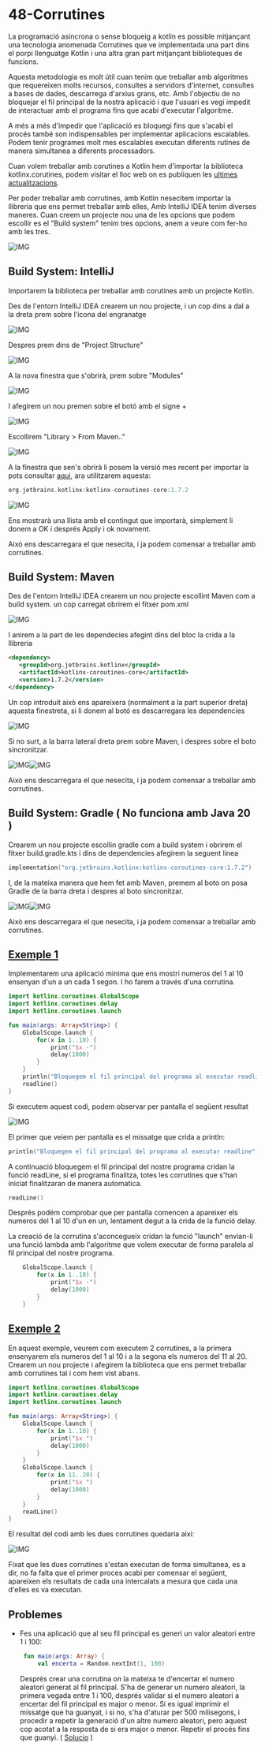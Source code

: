 # 48-Corrutines

La programació asincrona o sense bloqueig a kotlin es possible mitjançant una tecnologia anomenada Corrutines que ve implementada una part dins el porpi llenguatge Kotlin i una altra gran part mitjançant biblioteques de  funcions.

Aquesta metodologia es molt útil cuan tenim que treballar amb algoritmes que requereixen molts recursos, consultes a servidors d'internet, consultes a bases de dades, descarrega d'arxius grans, etc. Amb l'objectiu de no bloquejar el fil principal de la nostra aplicació  i que l'usuari es vegi impedit de interactuar amb el programa fins que acabi d'executar l'algoritme.

A més a més d'impedir que l'aplicació es bloquegi fins que s'acabi el procés també son indispensables per implementar aplicacions escalables. Podem tenir programes molt mes escalables executan diferents rutines de manera simultanea a diferents processadors.

Cuan volem treballar amb corutines a Kotlin hem d'importar la biblioteca kotlinx.corutines, podem visitar el lloc web on es publiquen les [ultimes actualitzacions](https://github.com/Kotlin/kotlinx.coroutines).

Per poder treballar amb corrutines, amb Kotlin nesecitem importar la llibreria que ens permet treballar amb elles, Amb IntelliJ IDEA tenim diverses maneres. Cuan creem un projecte nou una de les opcions que podem escollir es el "Build system" tenim tres opcions, anem a veure com fer-ho amb les tres.

![IMG](https://github.com/marcmoiagese/curskotlin/blob/master/48-Corrutines/img/buildsystem.PNG)

## Build System: IntelliJ

Importarem la biblioteca per treballar amb corutines amb un projecte Kotlin.

Des de l'entorn IntelliJ IDEA crearem un nou projecte, i un cop dins a dal a la dreta prem sobre l'icona del engranatge

![IMG](https://github.com/marcmoiagese/curskotlin/blob/master/48-Corrutines/img/1.PNG)

Despres prem dins de "Project Structure"

![IMG](https://github.com/marcmoiagese/curskotlin/blob/master/48-Corrutines/img/2.PNG)

A la nova finestra que s'obrirà, prem sobre "Modules"

![IMG](https://github.com/marcmoiagese/curskotlin/blob/master/48-Corrutines/img/3.PNG)

I afegirem un nou premen sobre el botó amb el signe +

![IMG](https://github.com/marcmoiagese/curskotlin/blob/master/48-Corrutines/img/4.PNG)

Escollirem "Library > From Maven.."

![IMG](https://github.com/marcmoiagese/curskotlin/blob/master/48-Corrutines/img/5.PNG)

A la finestra que sen's obrirà li posem la versió mes recent per importar la pots consultar [aqui](https://github.com/Kotlin/kotlinx.coroutines), ara utilitzarem aquesta:

```kotlin
org.jetbrains.kotlinx:kotlinx-coroutines-core:1.7.2
```

![IMG](https://github.com/marcmoiagese/curskotlin/blob/master/48-Corrutines/img/6.PNG)

Ens mostrarà una llista amb el contingut que importarà, simplement li donem a OK i després Apply i ok novament.

Això ens descarregara el que nesecita, i ja podem comensar a treballar amb corrutines.

## Build System: Maven

Des de l'entorn IntelliJ IDEA crearem un nou projecte escollint Maven com a build system. un cop carregat obrirem el fitxer pom.xml

![IMG](https://github.com/marcmoiagese/curskotlin/blob/master/48-Corrutines/img/mav1.PNG)

I anirem a la part de les dependecies afegint dins del bloc <dependencies></dependencies> la crida a la llibreria

```xml
<dependency>
   <groupId>org.jetbrains.kotlinx</groupId>
   <artifactId>kotlinx-coroutines-core</artifactId>
   <version>1.7.2</version>
</dependency>
```

Un cop introduit això ens apareixera (normalment a la part superior dreta) aquesta finestreta, si li donem al botó es descarregara les dependencies

![IMG](https://github.com/marcmoiagese/curskotlin/blob/master/48-Corrutines/img/mav2.PNG)

Si no surt, a la barra lateral dreta prem sobre Maven, i despres sobre el boto sincronitzar.

![IMG](https://github.com/marcmoiagese/curskotlin/blob/master/48-Corrutines/img/mav3.PNG)![IMG](https://github.com/marcmoiagese/curskotlin/blob/master/48-Corrutines/img/mav4.PNG)

Això ens descarregara el que nesecita, i ja podem comensar a treballar amb corrutines.

## Build System: Gradle ( No funciona amb Java 20 )

Crearem un nou projecte escollin gradle com a build system i obrirem el fitxer build.gradle.kts i dins de dependencies afegirem la seguent linea

```kotlin
implementation("org.jetbrains.kotlinx:kotlinx-coroutines-core:1.7.2")
```

I, de la mateixa manera que hem fet amb Maven, premem al boto on posa Gradle de la barra dreta i despres al boto sincronitzar.

![IMG](https://github.com/marcmoiagese/curskotlin/blob/master/48-Corrutines/img/gradle1.PNG)![IMG](https://github.com/marcmoiagese/curskotlin/blob/master/48-Corrutines/img/gradle2.PNG)

Això ens descarregara el que nesecita, i ja podem comensar a treballar amb corrutines.


## [Exemple 1](https://github.com/marcmoiagese/curskotlin/blob/master/48-Corrutines/Exemple1/src/main/kotlin/Main.kt)

Implementarem una aplicació minima que ens mostri numeros del 1 al 10 ensenyan d'un a un cada 1 segon. I ho farem a través d'una corrutina.

```kotlin
import kotlinx.coroutines.GlobalScope
import kotlinx.coroutines.delay
import kotlinx.coroutines.launch

fun main(args: Array<String>) {
    GlobalScope.launch {
        for(x in 1..10) {
            print("$x -")
            delay(1000)
        }
    }
    println("Bloquegem el fil principal del programa al executar readline")
    readline()
}
```
Si executem aquest codi, podem observar per pantalla el següent resultat

![IMG](https://github.com/marcmoiagese/curskotlin/blob/master/48-Corrutines/img/7.gif)

El primer que veiem per pantalla es el missatge que crida a println:

```kotlin
println("Bloquegem el fil principal del programa al executar readline")
```

A continuació bloquegem el fil principal del nostre programa cridan la funció readLine, si el programa finalitza, totes les corrutines que s'han iniciat finalitzaran de manera automatica.

```kotlin
readLine()
```
Després podém comprobar que per pantalla comencen a apareixer els numeros del 1 al 10 d'un en un, lentament degut a la crida de la funció delay.

La creació de la corrutina s'aconcegueix cridan la funció "launch" envian-li una funció lambda amb l'algoritme que volem executar de forma paralela al fil principal del nostre programa.

```kotlin
    GlobalScope.launch {
        for(x in 1..10) {
            print("$x -")
            delay(1000)
        }
    }
```

## [Exemple 2](https://github.com/marcmoiagese/curskotlin/blob/master/48-Corrutines/Exemple2/src/main/kotlin/Main.kt)

En aquest exemple, veurem com executem 2 corrutines, a la primera ensenyarem els numeros del 1 al 10 i a la segona els numeros del 11 al 20. Crearem un nou projecte i afegirem la biblioteca que ens permet treballar amb corrutines tal i com hem vist abans.

```kotlin
import kotlinx.coroutines.GlobalScope
import kotlinx.coroutines.delay
import kotlinx.coroutines.launch

fun main(args: Array<String>) {
    GlobalScope.launch {
        for(x in 1..10) {
            print("$x ")
            delay(1000)
        }
    }
    GlobalScope.launch {
        for(x in 11..20) {
            print("$x ")
            delay(1000)
        }
    }
    readLine()
}
```

El resultat del codi amb les dues corrutines quedaria així:

![IMG](https://github.com/marcmoiagese/curskotlin/blob/master/48-Corrutines/img/ex2.gif)

Fixat que les dues corrutines s'estan executan de forma simultanea, es a dir, no fa falta que el primer proces acabi per comensar el següent, apareixen els resultats de cada una intercalats a mesura que cada una d'elles es va executan.

## Problemes

- Fes una aplicació que al seu fil principal es generi un valor aleatori entre 1 i 100:
  ```kotlin
   fun main(args: Array) {
       val encerta = Random.nextInt(1, 100)
  ```
  Després crear una corrutina on la mateixa te d'encertar el numero aleatori generat al fil principal. S'ha de generar un numero aleatori, la primera vegada entre 1 i 100, després validar si el numero aleatori a encertar del fil principal es major o menor. Si es igual imprimir el missatge que ha guanyat, i si no, s'ha d'aturar per 500 milisegons, i procedir a repetir la generació d'un altre numero aleatori, pero aquest cop acotat a la resposta de si era major o menor.
  Repetir el procés fins que guanyi. ( [Solucio](https://github.com/marcmoiagese/curskotlin/blob/master/48-Corrutines/Problema1/src/main/kotlin/Main.kt) )

